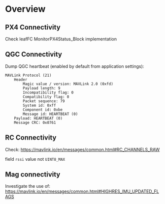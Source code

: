 # Overview


## PX4 Connectivity
Check leafFC MonitorPX4Status_Block implementation

## QGC Connectivity
Dump QGC heartbeat (enabled by default from application settings):
```
MAVLink Protocol (21)
    Header
        Magic value / version: MAVLink 2.0 (0xfd)
        Payload length: 9
        Incompatibility flag: 0
        Compatibility flag: 0
        Packet sequence: 79
        System id: 0xff
        Component id: 0xbe
        Message id: HEARTBEAT (0)
    Payload: HEARTBEAT (0)
    Message CRC: 0x0761
```

## RC Connectivity
Check: https://mavlink.io/en/messages/common.html#RC_CHANNELS_RAW

field `rssi` value not `UINT8_MAX`

## Mag connectivity
Investigate the use of:
https://mavlink.io/en/messages/common.html#HIGHRES_IMU_UPDATED_FLAGS


